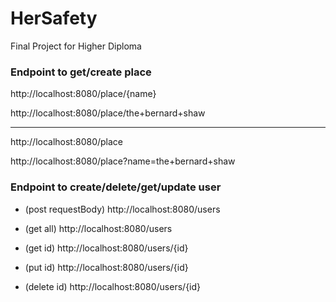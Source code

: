 # HerSafety

Final Project for Higher Diploma

### Endpoint to get/create place

http://localhost:8080/place/{name}

http://localhost:8080/place/the+bernard+shaw

----

http://localhost:8080/place

http://localhost:8080/place?name=the+bernard+shaw

### Endpoint to create/delete/get/update user

- (post requestBody)
  http://localhost:8080/users

- (get all)
  http://localhost:8080/users

- (get id)
  http://localhost:8080/users/{id}

- (put id)
  http://localhost:8080/users/{id}

- (delete id)
  http://localhost:8080/users/{id}